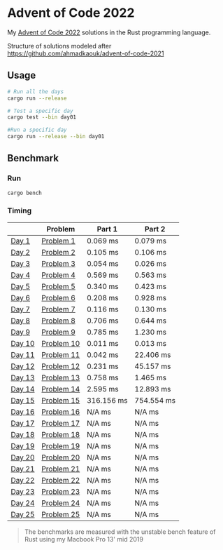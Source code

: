 # Advent of Code 2022
My [Advent of Code 2022](https://adventofcode.com) solutions in the Rust programming language.

Structure of solutions modeled after https://github.com/ahmadkaouk/advent-of-code-2021

## Usage
```sh
# Run all the days
cargo run --release

# Test a specific day
cargo test --bin day01

#Run a specific day
cargo run --release --bin day01
```
## Benchmark
### Run

```sh
cargo bench
```



### Timing

|                       | Problem                                            | Part 1   | Part 2   |   
|-----------------------|----------------------------------------------------|----------|----------|
| [Day 1](src/day01.rs) | [Problem 1](https://adventofcode.com/2022/day/1)   |   0.069 ms |   0.079 ms |   
| [Day 2](src/day02.rs) | [Problem 2](https://adventofcode.com/2022/day/2)   |   0.105 ms |   0.106 ms |   
| [Day 3](src/day03.rs) | [Problem 3](https://adventofcode.com/2022/day/3)   |   0.054 ms |   0.026 ms | 
| [Day 4](src/day04.rs) | [Problem 4](https://adventofcode.com/2022/day/4)   |   0.569 ms |   0.563 ms | 
| [Day 5](src/day05.rs) | [Problem 5](https://adventofcode.com/2022/day/5)   |   0.340 ms |   0.423 ms | 
| [Day 6](src/day06.rs) | [Problem 6](https://adventofcode.com/2022/day/6)   |   0.208 ms |   0.928 ms | 
| [Day 7](src/day07.rs) | [Problem 7](https://adventofcode.com/2022/day/7)   |   0.116 ms |   0.130 ms |
| [Day 8](src/day08.rs) | [Problem 8](https://adventofcode.com/2022/day/8)   |   0.706 ms |   0.644 ms |
| [Day 9](src/day09.rs) | [Problem 9](https://adventofcode.com/2022/day/9)   |   0.785 ms |   1.230 ms |
| [Day 10](src/day10.rs)| [Problem 10](https://adventofcode.com/2022/day/10) |   0.011 ms |   0.013 ms |
| [Day 11](src/day10.rs)| [Problem 11](https://adventofcode.com/2022/day/11) |   0.042 ms |  22.406 ms |
| [Day 12](src/day10.rs)| [Problem 12](https://adventofcode.com/2022/day/12) |   0.231 ms |  45.157 ms |
| [Day 13](src/day10.rs)| [Problem 13](https://adventofcode.com/2022/day/13) |   0.758 ms |   1.465 ms |
| [Day 14](src/day10.rs)| [Problem 14](https://adventofcode.com/2022/day/14) |   2.595 ms |  12.893 ms |
| [Day 15](src/day10.rs)| [Problem 15](https://adventofcode.com/2022/day/15) | 316.156 ms | 754.554 ms |
| [Day 16](src/day10.rs)| [Problem 16](https://adventofcode.com/2022/day/16) |   N/A ms |   N/A ms |
| [Day 17](src/day10.rs)| [Problem 17](https://adventofcode.com/2022/day/17) |   N/A ms |   N/A ms |
| [Day 18](src/day10.rs)| [Problem 18](https://adventofcode.com/2022/day/18) |   N/A ms |   N/A ms |
| [Day 19](src/day10.rs)| [Problem 19](https://adventofcode.com/2022/day/19) |   N/A ms |   N/A ms |
| [Day 20](src/day10.rs)| [Problem 20](https://adventofcode.com/2022/day/20) |   N/A ms |   N/A ms |
| [Day 21](src/day10.rs)| [Problem 21](https://adventofcode.com/2022/day/21) |   N/A ms |   N/A ms |
| [Day 22](src/day10.rs)| [Problem 22](https://adventofcode.com/2022/day/22) |   N/A ms |   N/A ms |
| [Day 23](src/day10.rs)| [Problem 23](https://adventofcode.com/2022/day/23) |   N/A ms |   N/A ms |
| [Day 24](src/day10.rs)| [Problem 24](https://adventofcode.com/2022/day/24) |   N/A ms |   N/A ms |
| [Day 25](src/day10.rs)| [Problem 25](https://adventofcode.com/2022/day/25) |   N/A ms |   N/A ms |


> The benchmarks are measured with the unstable bench feature of Rust using my Macbook Pro 13' mid 2019
